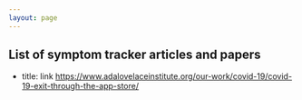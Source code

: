 ```yaml
---
layout: page
---
```


## List of symptom tracker articles and papers

  - title: link
https://www.adalovelaceinstitute.org/our-work/covid-19/covid-19-exit-through-the-app-store/
